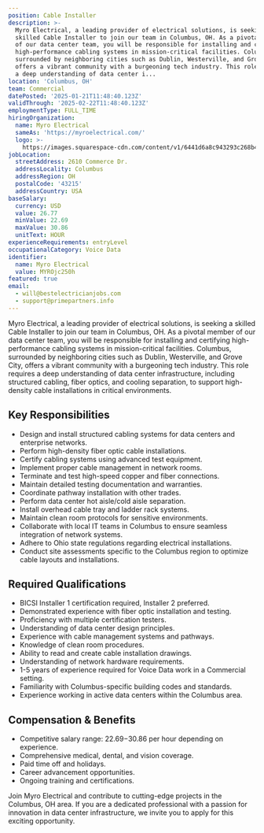```yaml
---
position: Cable Installer
description: >-
  Myro Electrical, a leading provider of electrical solutions, is seeking a
  skilled Cable Installer to join our team in Columbus, OH. As a pivotal member
  of our data center team, you will be responsible for installing and certifying
  high-performance cabling systems in mission-critical facilities. Columbus,
  surrounded by neighboring cities such as Dublin, Westerville, and Grove City,
  offers a vibrant community with a burgeoning tech industry. This role requires
  a deep understanding of data center i...
location: 'Columbus, OH'
team: Commercial
datePosted: '2025-01-21T11:48:40.123Z'
validThrough: '2025-02-22T11:48:40.123Z'
employmentType: FULL_TIME
hiringOrganization:
  name: Myro Electrical
  sameAs: 'https://myroelectrical.com/'
  logo: >-
    https://images.squarespace-cdn.com/content/v1/6441d6a8c943293c268b4359/7b2478ca-3514-499f-80c1-3a92bb142f0c/curve__1_-removebg-preview.png?format=1500w
jobLocation:
  streetAddress: 2610 Commerce Dr.
  addressLocality: Columbus
  addressRegion: OH
  postalCode: '43215'
  addressCountry: USA
baseSalary:
  currency: USD
  value: 26.77
  minValue: 22.69
  maxValue: 30.86
  unitText: HOUR
experienceRequirements: entryLevel
occupationalCategory: Voice Data
identifier:
  name: Myro Electrical
  value: MYROjc250h
featured: true
email:
  - will@bestelectricianjobs.com
  - support@primepartners.info
---
```




Myro Electrical, a leading provider of electrical solutions, is seeking a skilled Cable Installer to join our team in Columbus, OH. As a pivotal member of our data center team, you will be responsible for installing and certifying high-performance cabling systems in mission-critical facilities. Columbus, surrounded by neighboring cities such as Dublin, Westerville, and Grove City, offers a vibrant community with a burgeoning tech industry. This role requires a deep understanding of data center infrastructure, including structured cabling, fiber optics, and cooling separation, to support high-density cable installations in critical environments.

## Key Responsibilities

- Design and install structured cabling systems for data centers and enterprise networks.
- Perform high-density fiber optic cable installations.
- Certify cabling systems using advanced test equipment.
- Implement proper cable management in network rooms.
- Terminate and test high-speed copper and fiber connections.
- Maintain detailed testing documentation and warranties.
- Coordinate pathway installation with other trades.
- Perform data center hot aisle/cold aisle separation.
- Install overhead cable tray and ladder rack systems.
- Maintain clean room protocols for sensitive environments.
- Collaborate with local IT teams in Columbus to ensure seamless integration of network systems.
- Adhere to Ohio state regulations regarding electrical installations.
- Conduct site assessments specific to the Columbus region to optimize cable layouts and installations.

## Required Qualifications

- BICSI Installer 1 certification required, Installer 2 preferred.
- Demonstrated experience with fiber optic installation and testing.
- Proficiency with multiple certification testers.
- Understanding of data center design principles.
- Experience with cable management systems and pathways.
- Knowledge of clean room procedures.
- Ability to read and create cable installation drawings.
- Understanding of network hardware requirements.
- 1-5 years of experience required for Voice Data work in a Commercial setting.
- Familiarity with Columbus-specific building codes and standards.
- Experience working in active data centers within the Columbus area.

## Compensation & Benefits

- Competitive salary range: $22.69-$30.86 per hour depending on experience.
- Comprehensive medical, dental, and vision coverage.
- Paid time off and holidays.
- Career advancement opportunities.
- Ongoing training and certifications.

Join Myro Electrical and contribute to cutting-edge projects in the Columbus, OH area. If you are a dedicated professional with a passion for innovation in data center infrastructure, we invite you to apply for this exciting opportunity.
